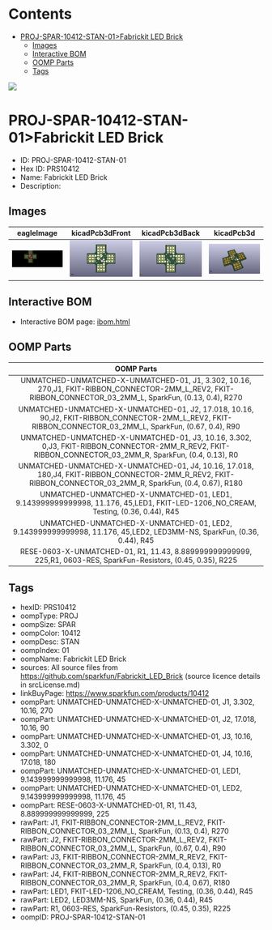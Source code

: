 



Contents
========

* [PROJ-SPAR-10412-STAN-01>Fabrickit LED Brick](#proj-spar-10412-stan-01fabrickit-led-brick)
	* [Images](#images)
	* [Interactive BOM](#interactive-bom)
	* [OOMP Parts](#oomp-parts)
	* [Tags](#tags)
  
![][im]
# PROJ-SPAR-10412-STAN-01>Fabrickit LED Brick

- ID: PROJ-SPAR-10412-STAN-01
- Hex ID: PRS10412
- Name: Fabrickit LED Brick
- Description: 

## Images
  
  

|eagleImage|kicadPcb3dFront|kicadPcb3dBack|kicadPcb3d|
| :---: | :---: | :---: | :---: |
|[![eagleImage](eagleImage_140.png)](eagleImage_600.png)|[![kicadPcb3dFront](kicadPcb3dFront_140.png)](kicadPcb3dFront_600.png)|[![kicadPcb3dBack](kicadPcb3dBack_140.png)](kicadPcb3dBack_600.png)|[![kicadPcb3d](kicadPcb3d_140.png)](kicadPcb3d_600.png)|

## Interactive BOM

- Interactive BOM page: [ibom.html](kicad/bom/ibom.html)

## OOMP Parts
  

|OOMP Parts|
| :---: |
|UNMATCHED-UNMATCHED-X-UNMATCHED-01, J1, 3.302, 10.16, 270,J1, FKIT-RIBBON_CONNECTOR-2MM_L_REV2, FKIT-RIBBON_CONNECTOR_03_2MM_L, SparkFun, (0.13, 0.4), R270|
|UNMATCHED-UNMATCHED-X-UNMATCHED-01, J2, 17.018, 10.16, 90,J2, FKIT-RIBBON_CONNECTOR-2MM_L_REV2, FKIT-RIBBON_CONNECTOR_03_2MM_L, SparkFun, (0.67, 0.4), R90|
|UNMATCHED-UNMATCHED-X-UNMATCHED-01, J3, 10.16, 3.302, 0,J3, FKIT-RIBBON_CONNECTOR-2MM_R_REV2, FKIT-RIBBON_CONNECTOR_03_2MM_R, SparkFun, (0.4, 0.13), R0|
|UNMATCHED-UNMATCHED-X-UNMATCHED-01, J4, 10.16, 17.018, 180,J4, FKIT-RIBBON_CONNECTOR-2MM_R_REV2, FKIT-RIBBON_CONNECTOR_03_2MM_R, SparkFun, (0.4, 0.67), R180|
|UNMATCHED-UNMATCHED-X-UNMATCHED-01, LED1, 9.143999999999998, 11.176, 45,LED1, FKIT-LED-1206_NO_CREAM, Testing, (0.36, 0.44), R45|
|UNMATCHED-UNMATCHED-X-UNMATCHED-01, LED2, 9.143999999999998, 11.176, 45,LED2, LED3MM-NS, SparkFun, (0.36, 0.44), R45|
|RESE-0603-X-UNMATCHED-01, R1, 11.43, 8.889999999999999, 225,R1, 0603-RES, SparkFun-Resistors, (0.45, 0.35), R225|

## Tags

- hexID: PRS10412
- oompType: PROJ
- oompSize: SPAR
- oompColor: 10412
- oompDesc: STAN
- oompIndex: 01
- oompName: Fabrickit LED Brick
- sources: All source files from https://github.com/sparkfun/Fabrickit_LED_Brick (source licence details in srcLicense.md)
- linkBuyPage: https://www.sparkfun.com/products/10412
- oompPart: UNMATCHED-UNMATCHED-X-UNMATCHED-01, J1, 3.302, 10.16, 270
- oompPart: UNMATCHED-UNMATCHED-X-UNMATCHED-01, J2, 17.018, 10.16, 90
- oompPart: UNMATCHED-UNMATCHED-X-UNMATCHED-01, J3, 10.16, 3.302, 0
- oompPart: UNMATCHED-UNMATCHED-X-UNMATCHED-01, J4, 10.16, 17.018, 180
- oompPart: UNMATCHED-UNMATCHED-X-UNMATCHED-01, LED1, 9.143999999999998, 11.176, 45
- oompPart: UNMATCHED-UNMATCHED-X-UNMATCHED-01, LED2, 9.143999999999998, 11.176, 45
- oompPart: RESE-0603-X-UNMATCHED-01, R1, 11.43, 8.889999999999999, 225
- rawPart: J1, FKIT-RIBBON_CONNECTOR-2MM_L_REV2, FKIT-RIBBON_CONNECTOR_03_2MM_L, SparkFun, (0.13, 0.4), R270
- rawPart: J2, FKIT-RIBBON_CONNECTOR-2MM_L_REV2, FKIT-RIBBON_CONNECTOR_03_2MM_L, SparkFun, (0.67, 0.4), R90
- rawPart: J3, FKIT-RIBBON_CONNECTOR-2MM_R_REV2, FKIT-RIBBON_CONNECTOR_03_2MM_R, SparkFun, (0.4, 0.13), R0
- rawPart: J4, FKIT-RIBBON_CONNECTOR-2MM_R_REV2, FKIT-RIBBON_CONNECTOR_03_2MM_R, SparkFun, (0.4, 0.67), R180
- rawPart: LED1, FKIT-LED-1206_NO_CREAM, Testing, (0.36, 0.44), R45
- rawPart: LED2, LED3MM-NS, SparkFun, (0.36, 0.44), R45
- rawPart: R1, 0603-RES, SparkFun-Resistors, (0.45, 0.35), R225
- oompID: PROJ-SPAR-10412-STAN-01



[im]: kicadPcb3d_450.png
